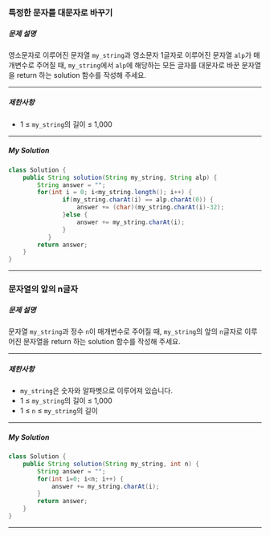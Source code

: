 ### 특정한 문자를 대문자로 바꾸기

##### 문제 설명

영소문자로 이루어진 문자열 `my_string`과 영소문자 1글자로 이루어진 문자열 `alp`가 매개변수로 주어질 때, `my_string`에서 `alp`에 해당하는 모든 글자를 대문자로 바꾼 문자열을 return 하는 solution 함수를 작성해 주세요.

------

##### 제한사항

- 1 ≤ `my_string`의 길이 ≤ 1,000

------

##### My Solution

```java
class Solution {
    public String solution(String my_string, String alp) {
        String answer = "";
      	for(int i = 0; i<my_string.length(); i++) {
			   if(my_string.charAt(i) == alp.charAt(0)) {
				   answer += (char)(my_string.charAt(i)-32);
			   }else {
				   answer += my_string.charAt(i);
			   } 
		   }
        return answer;
    }
}
```

------



### 문자열의 앞의 n글자

##### 문제 설명

문자열 `my_string`과 정수 `n`이 매개변수로 주어질 때, `my_string`의 앞의 `n`글자로 이루어진 문자열을 return 하는 solution 함수를 작성해 주세요.

------

##### 제한사항

- `my_string`은 숫자와 알파벳으로 이루어져 있습니다.
- 1 ≤ `my_string`의 길이 ≤ 1,000
- 1 ≤ `n` ≤ `my_string`의 길이

------

##### My Solution

```java
class Solution {
    public String solution(String my_string, int n) {
        String answer = "";
        for(int i=0; i<n; i++) {
			answer += my_string.charAt(i); 
		}
        return answer;
    }
}
```

------



